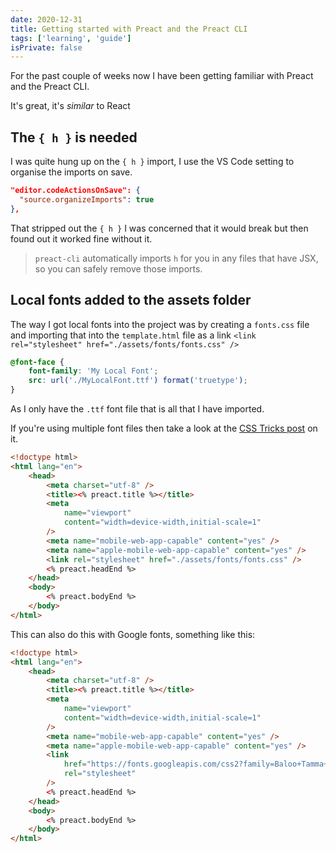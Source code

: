 ```yaml
---
date: 2020-12-31
title: Getting started with Preact and the Preact CLI
tags: ['learning', 'guide']
isPrivate: false
---
```


For the past couple of weeks now I have been getting familiar with
Preact and the Preact CLI.

It's great, it's _similar_ to React

## The `{ h }` is needed

I was quite hung up on the `{ h }` import, I use the VS Code setting
to organise the imports on save.

```json
"editor.codeActionsOnSave": {
  "source.organizeImports": true
},
```

That stripped out the `{ h }` I was concerned that it would break but
then found out it worked fine without it.

> `preact-cli` automatically imports `h` for you in any files that
> have JSX, so you can safely remove those imports.

## Local fonts added to the assets folder

The way I got local fonts into the project was by creating a
`fonts.css` file and importing that into the `template.html` file as a
link `<link rel="stylesheet" href="./assets/fonts/fonts.css" />`

```css
@font-face {
	font-family: 'My Local Font';
	src: url('./MyLocalFont.ttf') format('truetype');
}
```

As I only have the `.ttf` font file that is all that I have imported.

If you're using multiple font files then take a look at the [CSS
Tricks post] on it.

```html
<!doctype html>
<html lang="en">
	<head>
		<meta charset="utf-8" />
		<title><% preact.title %></title>
		<meta
			name="viewport"
			content="width=device-width,initial-scale=1"
		/>
		<meta name="mobile-web-app-capable" content="yes" />
		<meta name="apple-mobile-web-app-capable" content="yes" />
		<link rel="stylesheet" href="./assets/fonts/fonts.css" />
		<% preact.headEnd %>
	</head>
	<body>
		<% preact.bodyEnd %>
	</body>
</html>
```

This can also do this with Google fonts, something like this:

```html
<!doctype html>
<html lang="en">
	<head>
		<meta charset="utf-8" />
		<title><% preact.title %></title>
		<meta
			name="viewport"
			content="width=device-width,initial-scale=1"
		/>
		<meta name="mobile-web-app-capable" content="yes" />
		<meta name="apple-mobile-web-app-capable" content="yes" />
		<link
			href="https://fonts.googleapis.com/css2?family=Baloo+Tamma+2:wght@400;700&family=BioRhyme+Expanded:wght@400;700&display=swap"
			rel="stylesheet"
		/>
		<% preact.headEnd %>
	</head>
	<body>
		<% preact.bodyEnd %>
	</body>
</html>
```

<!-- Links -->

[css tricks post]:
	https://css-tricks.com/snippets/css/using-font-face/
